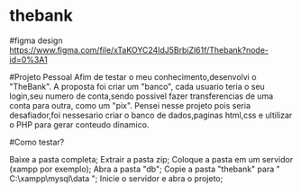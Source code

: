 # thebank


#figma design https://www.figma.com/file/xTaKOYC24ldJ5BrbiZl61f/Thebank?node-id=0%3A1

#Projeto Pessoal
Afim de testar o meu conhecimento,desenvolvi o "TheBank". A proposta foi criar um "banco", cada usuario teria o seu login,seu numero de conta,sendo possivel fazer
transferencias de uma conta para outra, como um "pix".
Pensei nesse projeto pois seria desafiador,foi nessesario criar o banco de dados,paginas html,css e ultilizar o PHP para gerar conteudo dinamico.


#Como testar?

Baixe a pasta completa;
Extrair a pasta zip;
Coloque a pasta em um servidor (xampp por exemplo);
Abra a pasta "db";
Copie a pasta "thebank" para " C:\xampp\mysql\data ";
Inicie o servidor e abra o projeto;
